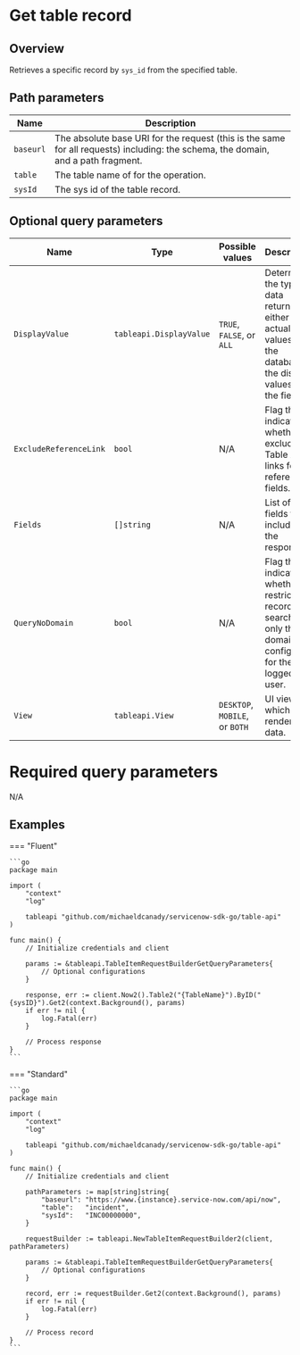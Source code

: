 # Get table record

## Overview

Retrieves a specific record by `sys_id` from the specified table.

## Path parameters

| Name      | Description                                                                                                                       |
|-----------|-----------------------------------------------------------------------------------------------------------------------------------|
| `baseurl` | The absolute base URI for the request (this is the same for all requests) including: the schema, the domain, and a path fragment. |
| `table`   | The table name of for the operation.                                                                                              |
| `sysId`   | The sys id of the table record.                                                                                                   |

## Optional query parameters

| Name                   | Type                    | Possible values                | Description                                                                                                           |
|------------------------|-------------------------|--------------------------------|-----------------------------------------------------------------------------------------------------------------------|
| `DisplayValue`         | `tableapi.DisplayValue` | `TRUE`, `FALSE`, or `ALL`      | Determines the type of data returned, either the actual values from the database or the display values of the fields. |
| `ExcludeReferenceLink` | `bool`                  | N/A                            | Flag that indicates whether to exclude Table API links for reference fields.                                          |
| `Fields`               | `[]string `             | N/A                            | List of fields to include in the response.                                                                            |
| `QueryNoDomain`        | `bool`                  | N/A                            | Flag that indicates whether to restrict the record search to only the domains configured for the logged in user.      |
| `View`                 | `tableapi.View`         | `DESKTOP`, `MOBILE`, or `BOTH` | UI view for which to render the data.                                                                                 |

# Required query parameters

N/A

## Examples

=== "Fluent"

    ```go
    package main

    import (
        "context"
        "log"

        tableapi "github.com/michaeldcanady/servicenow-sdk-go/table-api"
    )

    func main() {
        // Initialize credentials and client

        params := &tableapi.TableItemRequestBuilderGetQueryParameters{
            // Optional configurations
        }

        response, err := client.Now2().Table2("{TableName}").ByID("{sysID}").Get2(context.Background(), params)
        if err != nil {
            log.Fatal(err)
        }

        // Process response
    }
    ```

=== "Standard"

    ```go
    package main

    import (
        "context"
        "log"

        tableapi "github.com/michaeldcanady/servicenow-sdk-go/table-api"
    )

    func main() {
        // Initialize credentials and client

        pathParameters := map[string]string{
            "baseurl": "https://www.{instance}.service-now.com/api/now",
            "table":   "incident",
            "sysId":   "INC00000000",
        }

        requestBuilder := tableapi.NewTableItemRequestBuilder2(client, pathParameters)

        params := &tableapi.TableItemRequestBuilderGetQueryParameters{
            // Optional configurations
        }

        record, err := requestBuilder.Get2(context.Background(), params)
        if err != nil {
            log.Fatal(err)
        }

        // Process record
    }
    ```
